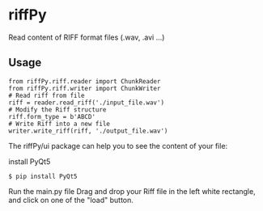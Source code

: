 # riffPy

Read content of RIFF format files (.wav, .avi ...)


## Usage



	from riffPy.riff.reader import ChunkReader
	from riffPy.riff.writer import ChunkWriter
	# Read riff from file
    riff = reader.read_riff('./input_file.wav')
	# Modify the Riff structure
    riff.form_type = b'ABCD'
	# Write Riff into a new file
    writer.write_riff(riff, './output_file.wav')

	

The riffPy/ui package can help you to see the content of your file:

install PyQt5

	$ pip install PyQt5

Run the main.py file
Drag and drop your Riff file in the left white rectangle, and click on one of the "load" button.
